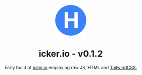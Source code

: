 <div align="center">
    <img src="https://raw.githubusercontent.com/ickerio/website/master/src/logo.svg" width="100" />
</div>
<h1 align="center">
    icker.io - v0.1.2
</h1>
<p align="center">
    Early build of <a href="https://icker.io" target="_blank">icker.io</a> employing raw JS, HTML and <a href="https://tailwindcss.com/" target="_blank">TailwindCSS.</a>
</p>